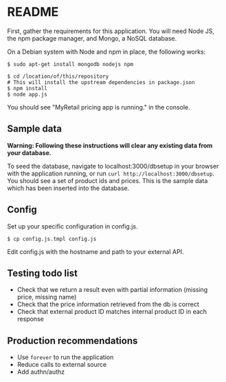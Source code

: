 # README

First, gather the requirements for this application.  You will need Node
JS, the npm package manager, and Mongo, a NoSQL database.

On a Debian system with Node and npm in place, the following works:

    $ sudo apt-get install mongodb nodejs npm
    
    $ cd /location/of/this/repository
    # This will install the upstream dependencies in package.json
    $ npm install
    $ node app.js

You should see "MyRetail pricing app is running." in the console.

## Sample data

__Warning: Following these instructions will clear any existing data
from your database.__

To seed the database, navigate to localhost:3000/dbsetup in your browser
with the application running, or run `curl
http://localhost:3000/dbsetup`. You should see a set of product ids and
prices.  This is the sample data which has been inserted into the
database.

## Config

Set up your specific configuration in config.js.

    $ cp config.js.tmpl config.js

Edit config.js with the hostname and path to your external API.

## Testing todo list

- Check that we return a result even with partial information (missing
  price, missing name)
- Check that the price information retrieved from the db is correct
- Check that external product ID matches internal product ID in each
  response


## Production recommendations
- Use `forever` to run the application
- Reduce calls to external source
- Add authn/authz

